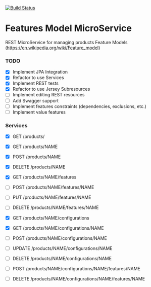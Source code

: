 
[![Build Status](https://travis-ci.org/JavierMF/features-service.svg?branch=develop)](https://travis-ci.org/JavierMF/features-service)

# Features Model MicroService

REST MicroService for managing products Feature Models (https://en.wikipedia.org/wiki/Feature_model)

### TODO
- [x] Implement JPA Integration
- [x] Refactor to use Services
- [x] Implement REST tests
- [x] Refactor to use Jersey Subresources
- [ ] Implement editing REST resources
- [ ] Add Swagger support
- [ ] Implement features constraints (dependencies, exclusions, etc.)
- [ ] Implement value features

### Services

 - [x]   GET /products/
 - [x]   GET /products/NAME
 - [x]   POST /products/NAME
 - [x]   DELETE /products/NAME
 - [x]   GET /products/NAME/features
 - [ ]   POST /products/NAME/features/NAME
 - [ ]   PUT /products/NAME/features/NAME
 - [ ]   DELETE /products/NAME/features/NAME

 - [x]   GET /products/NAME/configurations
 - [x]   GET /products/NAME/configurations/NAME
 - [ ]   POST /products/NAME/configurations/NAME
 - [ ]   UPDATE /products/NAME/configurations/NAME
 - [ ]   DELETE /products/NAME/configurations/NAME
 - [ ]   POST /products/NAME/configurations/NAME/features/NAME
 - [ ]   DELETE /products/NAME/configurations/NAME/features/NAME
